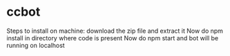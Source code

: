 # ccbot
Steps to install on machine:
download the zip file and extract it
Now do npm install in directory where code is present
Now do npm start and bot will be running on localhost
